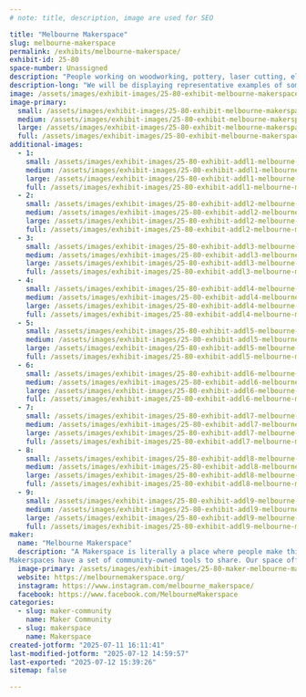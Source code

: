 ```yaml
---
# note: title, description, image are used for SEO

title: "Melbourne Makerspace"
slug: melbourne-makerspace
permalink: /exhibits/melbourne-makerspace/
exhibit-id: 25-80
space-number: Unassigned
description: "People working on woodworking, pottery, laser cutting, electronics, software, and 3D printing, etc."
description-long: "We will be displaying representative examples of some completed projects provided by some of our members. We will also have a couple of live interactive projects involving cameras with Raspberry Pi computers. There is a video tour of our MakerSpace as well as a Slideshow of various completed projects that are too large to bring to MakerFaire Orlando."
image: /assets/images/exhibit-images/25-80-exhibit-melbourne-makerspace-dsc01424-large.JPG
image-primary: 
  small: /assets/images/exhibit-images/25-80-exhibit-melbourne-makerspace-dsc01424-small.JPG
  medium: /assets/images/exhibit-images/25-80-exhibit-melbourne-makerspace-dsc01424-medium.JPG
  large: /assets/images/exhibit-images/25-80-exhibit-melbourne-makerspace-dsc01424-large.JPG
  full: /assets/images/exhibit-images/25-80-exhibit-melbourne-makerspace-dsc01424-full.JPG
additional-images: 
  - 1:
    small: /assets/images/exhibit-images/25-80-exhibit-addl1-melbourne-makerspace-dsc01425-small.JPG
    medium: /assets/images/exhibit-images/25-80-exhibit-addl1-melbourne-makerspace-dsc01425-medium.JPG
    large: /assets/images/exhibit-images/25-80-exhibit-addl1-melbourne-makerspace-dsc01425-large.JPG
    full: /assets/images/exhibit-images/25-80-exhibit-addl1-melbourne-makerspace-dsc01425-full.JPG
  - 2:
    small: /assets/images/exhibit-images/25-80-exhibit-addl2-melbourne-makerspace-dsc01423-small.JPG
    medium: /assets/images/exhibit-images/25-80-exhibit-addl2-melbourne-makerspace-dsc01423-medium.JPG
    large: /assets/images/exhibit-images/25-80-exhibit-addl2-melbourne-makerspace-dsc01423-large.JPG
    full: /assets/images/exhibit-images/25-80-exhibit-addl2-melbourne-makerspace-dsc01423-full.JPG
  - 3:
    small: /assets/images/exhibit-images/25-80-exhibit-addl3-melbourne-makerspace-dsc01426-small.JPG
    medium: /assets/images/exhibit-images/25-80-exhibit-addl3-melbourne-makerspace-dsc01426-medium.JPG
    large: /assets/images/exhibit-images/25-80-exhibit-addl3-melbourne-makerspace-dsc01426-large.JPG
    full: /assets/images/exhibit-images/25-80-exhibit-addl3-melbourne-makerspace-dsc01426-full.JPG
  - 4:
    small: /assets/images/exhibit-images/25-80-exhibit-addl4-melbourne-makerspace-dsc01433-small.JPG
    medium: /assets/images/exhibit-images/25-80-exhibit-addl4-melbourne-makerspace-dsc01433-medium.JPG
    large: /assets/images/exhibit-images/25-80-exhibit-addl4-melbourne-makerspace-dsc01433-large.JPG
    full: /assets/images/exhibit-images/25-80-exhibit-addl4-melbourne-makerspace-dsc01433-full.JPG
  - 5:
    small: /assets/images/exhibit-images/25-80-exhibit-addl5-melbourne-makerspace-dsc01427-small.JPG
    medium: /assets/images/exhibit-images/25-80-exhibit-addl5-melbourne-makerspace-dsc01427-medium.JPG
    large: /assets/images/exhibit-images/25-80-exhibit-addl5-melbourne-makerspace-dsc01427-large.JPG
    full: /assets/images/exhibit-images/25-80-exhibit-addl5-melbourne-makerspace-dsc01427-full.JPG
  - 6:
    small: /assets/images/exhibit-images/25-80-exhibit-addl6-melbourne-makerspace-dsc01428-small.JPG
    medium: /assets/images/exhibit-images/25-80-exhibit-addl6-melbourne-makerspace-dsc01428-medium.JPG
    large: /assets/images/exhibit-images/25-80-exhibit-addl6-melbourne-makerspace-dsc01428-large.JPG
    full: /assets/images/exhibit-images/25-80-exhibit-addl6-melbourne-makerspace-dsc01428-full.JPG
  - 7:
    small: /assets/images/exhibit-images/25-80-exhibit-addl7-melbourne-makerspace-dsc01429-small.JPG
    medium: /assets/images/exhibit-images/25-80-exhibit-addl7-melbourne-makerspace-dsc01429-medium.JPG
    large: /assets/images/exhibit-images/25-80-exhibit-addl7-melbourne-makerspace-dsc01429-large.JPG
    full: /assets/images/exhibit-images/25-80-exhibit-addl7-melbourne-makerspace-dsc01429-full.JPG
  - 8:
    small: /assets/images/exhibit-images/25-80-exhibit-addl8-melbourne-makerspace-dsc01431-small.JPG
    medium: /assets/images/exhibit-images/25-80-exhibit-addl8-melbourne-makerspace-dsc01431-medium.JPG
    large: /assets/images/exhibit-images/25-80-exhibit-addl8-melbourne-makerspace-dsc01431-large.JPG
    full: /assets/images/exhibit-images/25-80-exhibit-addl8-melbourne-makerspace-dsc01431-full.JPG
  - 9:
    small: /assets/images/exhibit-images/25-80-exhibit-addl9-melbourne-makerspace-dsc01434-small.JPG
    medium: /assets/images/exhibit-images/25-80-exhibit-addl9-melbourne-makerspace-dsc01434-medium.JPG
    large: /assets/images/exhibit-images/25-80-exhibit-addl9-melbourne-makerspace-dsc01434-large.JPG
    full: /assets/images/exhibit-images/25-80-exhibit-addl9-melbourne-makerspace-dsc01434-full.JPG
maker: 
  name: "Melbourne Makerspace"
  description: "A Makerspace is literally a place where people make things. It is a laboratory of sorts for people who are interested in designing things, learning new stuff, and generally being creative!
Makerspaces have a set of community-owned tools to share. Our space offers machine shop tools, woodworking tools, electronics equipment, and other fabrication devices."
  image-primary: /assets/images/exhibit-images/25-80-maker-melbourne-makerspace-melbmakerspacelogo-medium.jpg
  website: https://melbournemakerspace.org/
  instagram: https://www.instagram.com/melbourne_makerspace/
  facebook: https://www.facebook.com/MelbourneMakerspace
categories: 
  - slug: maker-community
    name: Maker Community
  - slug: makerspace
    name: Makerspace
created-jotform: "2025-07-11 16:11:41"
last-modified-jotform: "2025-07-12 14:59:57"
last-exported: "2025-07-12 15:39:26"
sitemap: false

---
```

